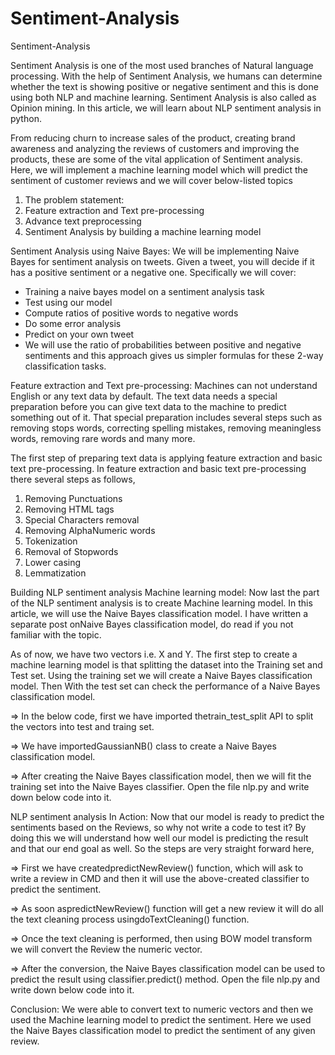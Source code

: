 # Sentiment-Analysis


Sentiment-Analysis

Sentiment Analysis is one of the most used branches of Natural language processing. With the help of Sentiment Analysis, we humans can determine whether the text is showing positive or negative sentiment and this is done using both NLP and machine learning. Sentiment Analysis is also called as Opinion mining. In this article, we will learn about NLP sentiment analysis in python.

From reducing churn to increase sales of the product, creating brand awareness and analyzing the reviews of customers and improving the products, these are some of the vital application of Sentiment analysis. Here, we will implement a machine learning model which will predict the sentiment of customer reviews and we will cover below-listed topics



1. The problem statement:
2. Feature extraction and Text pre-processing
3. Advance text preprocessing
4. Sentiment Analysis by building a machine learning model

Sentiment Analysis using Naive Bayes:
We will be implementing Naive Bayes for sentiment analysis on tweets. Given a tweet, you will decide if it has a positive sentiment or a negative one. Specifically we will cover:

* Training a naive bayes model on a sentiment analysis task
* Test using our model
* Compute ratios of positive words to negative words
* Do some error analysis
* Predict on your own tweet
* We will use the ratio of probabilities between positive and negative sentiments and this approach gives us simpler formulas for these 2-way classification tasks.

Feature extraction and Text pre-processing:
Machines can not understand English or any text data by default. The text data needs a special preparation before you can give text data to the machine to predict something out of it. That special preparation includes several steps such as removing stops words, correcting spelling mistakes, removing meaningless words, removing rare words and many more.

The first step of preparing text data is applying feature extraction and basic text pre-processing. In feature extraction and basic text pre-processing there several steps as follows,

1. Removing Punctuations
2. Removing HTML tags
3. Special Characters removal
4. Removing AlphaNumeric words
5. Tokenization
6. Removal of Stopwords
7. Lower casing
8. Lemmatization

Building NLP sentiment analysis Machine learning model:
Now last the part of the NLP sentiment analysis is to create Machine learning model. In this article, we will use the Naive Bayes classification model. I have written a separate post onNaive Bayes classification model, do read if you not familiar with the topic.

As of now, we have two vectors i.e. X and Y. The first step to create a machine learning model is that splitting the dataset into the Training set and Test set. Using the training set we will create a Naive Bayes classification model. Then With the test set can check the performance of a Naive Bayes classification model.

=> In the below code, first we have imported thetrain_test_split API to split the vectors into test and traing set.

=> We have importedGaussianNB() class to create a Naive Bayes classification model.

=> After creating the Naive Bayes classification model, then we will fit the training set into the Naive Bayes classifier. Open the file nlp.py and write down below code into it.

NLP sentiment analysis In Action:
Now that our model is ready to predict the sentiments based on the Reviews, so why not write a code to test it? By doing this we will understand how well our model is predicting the result and that our end goal as well. So the steps are very straight forward here,

=> First we have createdpredictNewReview() function, which will ask to write a review in CMD and then it will use the above-created classifier to predict the sentiment.

=> As soon aspredictNewReview() function will get a new review it will do all the text cleaning process usingdoTextCleaning() function.

=> Once the text cleaning is performed, then using BOW model transform we will convert the Review the numeric vector.

=> After the conversion, the Naive Bayes classification model can be used to predict the result using classifier.predict() method. Open the file nlp.py and write down below code into it.

Conclusion:
We were able to convert text to numeric vectors and then we used the Machine learning model to predict the sentiment. Here we used the Naive Bayes classification model to predict the sentiment of any given review.

